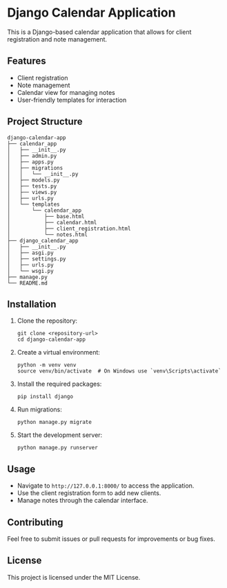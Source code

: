 # Django Calendar Application

This is a Django-based calendar application that allows for client registration and note management. 

## Features

- Client registration
- Note management
- Calendar view for managing notes
- User-friendly templates for interaction

## Project Structure

```
django-calendar-app
├── calendar_app
│   ├── __init__.py
│   ├── admin.py
│   ├── apps.py
│   ├── migrations
│   │   └── __init__.py
│   ├── models.py
│   ├── tests.py
│   ├── views.py
│   ├── urls.py
│   └── templates
│       └── calendar_app
│           ├── base.html
│           ├── calendar.html
│           ├── client_registration.html
│           └── notes.html
├── django_calendar_app
│   ├── __init__.py
│   ├── asgi.py
│   ├── settings.py
│   ├── urls.py
│   └── wsgi.py
├── manage.py
└── README.md
```

## Installation

1. Clone the repository:
   ```
   git clone <repository-url>
   cd django-calendar-app
   ```

2. Create a virtual environment:
   ```
   python -m venv venv
   source venv/bin/activate  # On Windows use `venv\Scripts\activate`
   ```

3. Install the required packages:
   ```
   pip install django
   ```

4. Run migrations:
   ```
   python manage.py migrate
   ```

5. Start the development server:
   ```
   python manage.py runserver
   ```

## Usage

- Navigate to `http://127.0.0.1:8000/` to access the application.
- Use the client registration form to add new clients.
- Manage notes through the calendar interface.

## Contributing

Feel free to submit issues or pull requests for improvements or bug fixes. 

## License

This project is licensed under the MIT License.